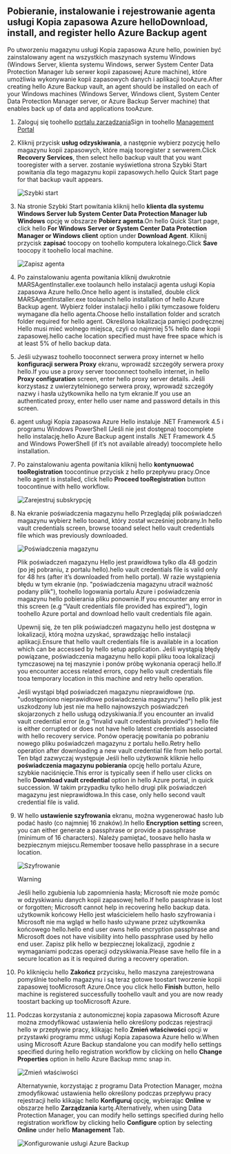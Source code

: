 ## <a name="download-install-and-register-hello-azure-backup-agent"></a><span data-ttu-id="51ac6-101">Pobieranie, instalowanie i rejestrowanie agenta usługi Kopia zapasowa Azure hello</span><span class="sxs-lookup"><span data-stu-id="51ac6-101">Download, install, and register hello Azure Backup agent</span></span>
<span data-ttu-id="51ac6-102">Po utworzeniu magazynu usługi Kopia zapasowa Azure hello, powinien być zainstalowany agent na wszystkich maszynach systemu Windows (Windows Server, klienta systemu Windows, serwer System Center Data Protection Manager lub serwer kopii zapasowej Azure machine), które umożliwia wykonywanie kopii zapasowych danych i aplikacji tooAzure.</span><span class="sxs-lookup"><span data-stu-id="51ac6-102">After creating hello Azure Backup vault, an agent should be installed on each of your Windows machines (Windows Server, Windows client, System Center Data Protection Manager server, or Azure Backup Server machine) that enables back up of data and applications tooAzure.</span></span>

1. <span data-ttu-id="51ac6-103">Zaloguj się toohello [portalu zarządzania](https://manage.windowsazure.com/)</span><span class="sxs-lookup"><span data-stu-id="51ac6-103">Sign in toohello [Management Portal](https://manage.windowsazure.com/)</span></span>
2. <span data-ttu-id="51ac6-104">Kliknij przycisk **usług odzyskiwania**, a następnie wybierz pozycję hello magazynu kopii zapasowych, które mają tooregister z serwerem.</span><span class="sxs-lookup"><span data-stu-id="51ac6-104">Click **Recovery Services**, then select hello backup vault that you want tooregister with a server.</span></span> <span data-ttu-id="51ac6-105">zostanie wyświetlona strona Szybki Start powitania dla tego magazynu kopii zapasowych.</span><span class="sxs-lookup"><span data-stu-id="51ac6-105">hello Quick Start page for that backup vault appears.</span></span>
   
    ![Szybki start](./media/backup-install-agent/quickstart.png)
3. <span data-ttu-id="51ac6-107">Na stronie Szybki Start powitania kliknij hello **klienta dla systemu Windows Server lub System Center Data Protection Manager lub Windows** opcję w obszarze **Pobierz agenta**.</span><span class="sxs-lookup"><span data-stu-id="51ac6-107">On hello Quick Start page, click hello **For Windows Server or System Center Data Protection Manager or Windows client** option under **Download Agent**.</span></span> <span data-ttu-id="51ac6-108">Kliknij przycisk **zapisać** toocopy on toohello komputera lokalnego.</span><span class="sxs-lookup"><span data-stu-id="51ac6-108">Click **Save** toocopy it toohello local machine.</span></span>
   
    ![Zapisz agenta](./media/backup-install-agent/agent.png)
4. <span data-ttu-id="51ac6-110">Po zainstalowaniu agenta powitania kliknij dwukrotnie MARSAgentInstaller.exe toolaunch hello instalacji agenta usługi Kopia zapasowa Azure hello.</span><span class="sxs-lookup"><span data-stu-id="51ac6-110">Once hello agent is installed, double click MARSAgentInstaller.exe toolaunch hello installation of hello Azure Backup agent.</span></span> <span data-ttu-id="51ac6-111">Wybierz folder instalacji hello i pliki tymczasowe folderu wymagane dla hello agenta.</span><span class="sxs-lookup"><span data-stu-id="51ac6-111">Choose hello installation folder and scratch folder required for hello agent.</span></span> <span data-ttu-id="51ac6-112">Określona lokalizacja pamięci podręcznej Hello musi mieć wolnego miejsca, czyli co najmniej 5% hello dane kopii zapasowej.</span><span class="sxs-lookup"><span data-stu-id="51ac6-112">hello cache location specified must have free space which is at least 5% of hello backup data.</span></span>
5. <span data-ttu-id="51ac6-113">Jeśli używasz toohello tooconnect serwera proxy internet w hello **konfiguracji serwera Proxy** ekranu, wprowadź szczegóły serwera proxy hello.</span><span class="sxs-lookup"><span data-stu-id="51ac6-113">If you use a proxy server tooconnect toohello internet, in hello **Proxy configuration** screen, enter hello proxy server details.</span></span> <span data-ttu-id="51ac6-114">Jeśli korzystasz z uwierzytelnionego serwera proxy, wprowadź szczegóły nazwy i hasła użytkownika hello na tym ekranie.</span><span class="sxs-lookup"><span data-stu-id="51ac6-114">If you use an authenticated proxy, enter hello user name and password details in this screen.</span></span>
6. <span data-ttu-id="51ac6-115">agent usługi Kopia zapasowa Azure Hello instaluje .NET Framework 4.5 i programu Windows PowerShell (Jeśli nie jest dostępna) toocomplete hello instalację.</span><span class="sxs-lookup"><span data-stu-id="51ac6-115">hello Azure Backup agent installs .NET Framework 4.5 and Windows PowerShell (if it’s not available already) toocomplete hello installation.</span></span>
7. <span data-ttu-id="51ac6-116">Po zainstalowaniu agenta powitania kliknij hello **kontynuować tooRegistration** toocontinue przycisk z hello przepływu pracy.</span><span class="sxs-lookup"><span data-stu-id="51ac6-116">Once hello agent is installed, click hello **Proceed tooRegistration** button toocontinue with hello workflow.</span></span>
   
   ![Zarejestruj subskrypcję](./media/backup-install-agent/register.png)
8. <span data-ttu-id="51ac6-118">Na ekranie poświadczenia magazynu hello Przeglądaj plik poświadczeń magazynu wybierz hello tooand, który został wcześniej pobrany.</span><span class="sxs-lookup"><span data-stu-id="51ac6-118">In hello vault credentials screen, browse tooand select hello vault credentials file which was previously downloaded.</span></span>
   
    ![Poświadczenia magazynu](./media/backup-install-agent/vc.png)
   
    <span data-ttu-id="51ac6-120">Plik poświadczeń magazynu Hello jest prawidłowa tylko dla 48 godzin (po jej pobraniu, z portalu hello).</span><span class="sxs-lookup"><span data-stu-id="51ac6-120">hello vault credentials file is valid only for 48 hrs (after it’s downloaded from hello portal).</span></span> <span data-ttu-id="51ac6-121">W razie wystąpienia błędu w tym ekranie (np. "poświadczenia magazynu utracił ważność podany plik"), toohello logowania portalu Azure i poświadczenia magazynu hello pobierania pliku ponownie.</span><span class="sxs-lookup"><span data-stu-id="51ac6-121">If you encounter any error in this screen (e.g “Vault credentials file provided has expired”), login toohello Azure portal and download hello vault credentials file again.</span></span>
   
    <span data-ttu-id="51ac6-122">Upewnij się, że ten plik poświadczeń magazynu hello jest dostępna w lokalizacji, którą można uzyskać, sprawdzając hello instalacji aplikacji.</span><span class="sxs-lookup"><span data-stu-id="51ac6-122">Ensure that hello vault credentials file is available in a location which can be accessed by hello setup application.</span></span> <span data-ttu-id="51ac6-123">Jeśli wystąpią błędy powiązane, poświadczenia magazynu hello kopii pliku tooa lokalizacji tymczasowej na tej maszynie i ponów próbę wykonania operacji hello.</span><span class="sxs-lookup"><span data-stu-id="51ac6-123">If you encounter access related errors, copy hello vault credentials file tooa temporary location in this machine and retry hello operation.</span></span>
   
    <span data-ttu-id="51ac6-124">Jeśli wystąpi błąd poświadczeń magazynu nieprawidłowe (np. "udostępniono nieprawidłowe poświadczenia magazynu") hello plik jest uszkodzony lub jest nie ma hello najnowszych poświadczeń skojarzonych z hello usługą odzyskiwania.</span><span class="sxs-lookup"><span data-stu-id="51ac6-124">If you encounter an invalid vault credential error (e.g “Invalid vault credentials provided") hello file is either corrupted or does not have hello latest credentials associated with hello recovery service.</span></span> <span data-ttu-id="51ac6-125">Ponów operację powitania po pobraniu nowego pliku poświadczeń magazynu z portalu hello.</span><span class="sxs-lookup"><span data-stu-id="51ac6-125">Retry hello operation after downloading a new vault credential file from hello portal.</span></span> <span data-ttu-id="51ac6-126">Ten błąd zazwyczaj występuje Jeśli hello użytkownik kliknie hello **poświadczenia magazynu pobierania** opcję hello portalu Azure, szybkie naciśnięcie.</span><span class="sxs-lookup"><span data-stu-id="51ac6-126">This error is typically seen if hello user clicks on hello **Download vault credential** option in hello Azure portal, in quick succession.</span></span> <span data-ttu-id="51ac6-127">W takim przypadku tylko hello drugi plik poświadczeń magazynu jest nieprawidłowa.</span><span class="sxs-lookup"><span data-stu-id="51ac6-127">In this case, only hello second vault credential file is valid.</span></span>
9. <span data-ttu-id="51ac6-128">W hello **ustawienie szyfrowania** ekranu, można wygenerować hasło lub podać hasło (co najmniej 16 znaków).</span><span class="sxs-lookup"><span data-stu-id="51ac6-128">In hello **Encryption setting** screen, you can either generate a passphrase or provide a passphrase (minimum of 16 characters).</span></span> <span data-ttu-id="51ac6-129">Należy pamiętać, toosave hello hasła w bezpiecznym miejscu.</span><span class="sxs-lookup"><span data-stu-id="51ac6-129">Remember toosave hello passphrase in a secure location.</span></span>
   
    ![Szyfrowanie](./media/backup-install-agent/encryption.png)
   
   > [!WARNING]
   > <span data-ttu-id="51ac6-131">Jeśli hello zgubienia lub zapomnienia hasła; Microsoft nie może pomóc w odzyskiwaniu danych kopii zapasowej hello.</span><span class="sxs-lookup"><span data-stu-id="51ac6-131">If hello passphrase is lost or forgotten; Microsoft cannot help in recovering hello backup data.</span></span> <span data-ttu-id="51ac6-132">użytkownik końcowy Hello jest właścicielem hello hasło szyfrowania i Microsoft nie ma wgląd w hello hasło używane przez użytkownika końcowego hello.</span><span class="sxs-lookup"><span data-stu-id="51ac6-132">hello end user owns hello encryption passphrase and Microsoft does not have visibility into hello passphrase used by hello end user.</span></span> <span data-ttu-id="51ac6-133">Zapisz plik hello w bezpiecznej lokalizacji, zgodnie z wymaganiami podczas operacji odzyskiwania.</span><span class="sxs-lookup"><span data-stu-id="51ac6-133">Please save hello file in a secure location as it is required during a recovery operation.</span></span>
   > 
   > 
10. <span data-ttu-id="51ac6-134">Po kliknięciu hello **Zakończ** przycisku, hello maszyna zarejestrowana pomyślnie toohello magazynu i są teraz gotowe toostart tworzenie kopii zapasowej tooMicrosoft Azure.</span><span class="sxs-lookup"><span data-stu-id="51ac6-134">Once you click hello **Finish** button, hello machine is registered successfully toohello vault and you are now ready toostart backing up tooMicrosoft Azure.</span></span>
11. <span data-ttu-id="51ac6-135">Podczas korzystania z autonomicznej kopia zapasowa Microsoft Azure można zmodyfikować ustawienia hello określony podczas rejestracji hello w przepływie pracy, klikając hello **Zmień właściwości** opcji w przystawki programu mmc usługi Kopia zapasowa Azure hello w.</span><span class="sxs-lookup"><span data-stu-id="51ac6-135">When using Microsoft Azure Backup standalone you can modify hello settings specified during hello registration workflow by clicking on hello **Change Properties** option in hello Azure Backup mmc snap in.</span></span>
    
    ![Zmień właściwości](./media/backup-install-agent/change.png)
    
    <span data-ttu-id="51ac6-137">Alternatywnie, korzystając z programu Data Protection Manager, można zmodyfikować ustawienia hello określony podczas przepływu pracy rejestracji hello klikając hello **Konfiguruj** opcję, wybierając **Online** w obszarze hello **Zarządzania** kartę.</span><span class="sxs-lookup"><span data-stu-id="51ac6-137">Alternatively, when using Data Protection Manager, you can modify hello settings specified  during hello registration workflow by clicking hello **Configure** option by selecting **Online** under hello **Management** Tab.</span></span>
    
    ![Konfigurowanie usługi Azure Backup](./media/backup-install-agent/configure.png)

